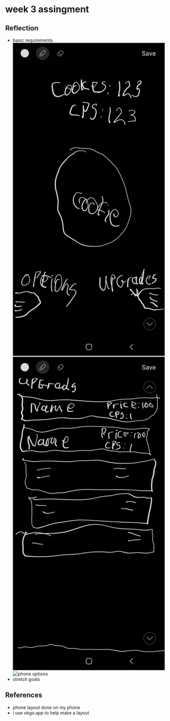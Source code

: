 # week 3 assingment

## Reflection

- basic requirements
  ![phone main](phone-main.jpg) ![phone upgrade](phone-upgrade.jpg) ![phone options](phone-options)
- stretch goals

## References

- phone layout done on my phone
- i use okgo.app to help make a layout
